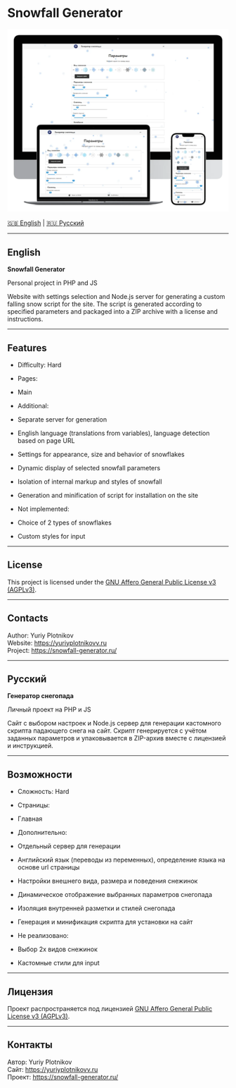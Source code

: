 # Snowfall Generator

![Poster](.info/poster.webp)

[🇬🇧 English](#english) | [🇷🇺 Русский](#русский)

---

## English

**Snowfall Generator**

Personal project in PHP and JS

Website with settings selection and Node.js server for generating a custom falling snow script for the site. The script is generated according to specified parameters and packaged into a ZIP archive with a license and instructions.

---

## Features

- Difficulty:
Hard

- Pages:
- Main

- Additional:
- Separate server for generation
- English language (translations from variables), language detection based on page URL
- Settings for appearance, size and behavior of snowflakes
- Dynamic display of selected snowfall parameters
- Isolation of internal markup and styles of snowfall
- Generation and minification of script for installation on the site

- Not implemented:
- Choice of 2 types of snowflakes
- Custom styles for input

---

## License

This project is licensed under the [GNU Affero General Public License v3 (AGPLv3)](https://www.gnu.org/licenses/agpl-3.0.html).

---

## Contacts

Author: Yuriy Plotnikov  
Website: https://yuriyplotnikovv.ru  
Project: https://snowfall-generator.ru/

---

## Русский

**Генератор снегопада**

Личный проект на PHP и JS

Сайт с выбором настроек и Node.js сервер для генерации кастомного скрипта падающего снега на сайт. Скрипт генерируется с учётом заданных параметров и упаковывается в ZIP-архив вместе с лицензией и инструкцией.

---

## Возможности

- Сложность:
Hard

- Страницы:
- Главная

- Дополнительно:
- Отдельный сервер для генерации
- Английский язык (переводы из переменных), определение языка на основе url страницы
- Настройки внешнего вида, размера и поведения снежинок
- Динамическое отображение выбранных параметров снегопада
- Изоляция внутренней разметки и стилей снегопада
- Генерация и минификация скрипта для установки на сайт

- Не реализовано:
- Выбор 2х видов снежинок
- Кастомные стили для input

---

## Лицензия

Проект распространяется под лицензией [GNU Affero General Public License v3 (AGPLv3)](https://www.gnu.org/licenses/agpl-3.0.html).

---

## Контакты

Автор: Yuriy Plotnikov  
Сайт: https://yuriyplotnikovv.ru  
Проект: https://snowfall-generator.ru/
